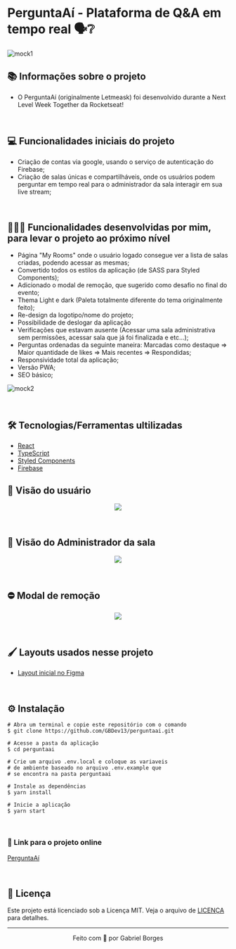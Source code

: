 # PerguntaAí - Plataforma de Q&A em tempo real 🗣❔

![mock1](https://user-images.githubusercontent.com/71772559/123696082-ba911700-d831-11eb-87e9-5ac47f79d3eb.png)

## 📚 Informações sobre o projeto

* O PerguntaAí (originalmente Letmeask) foi desenvolvido durante a Next Level Week Together da Rocketseat!

&nbsp;

## 💻 Funcionalidades iniciais do projeto

* Criação de contas via google, usando o serviço de autenticação do Firebase;
* Criação de salas únicas e compartilháveis, onde os usuários podem perguntar em tempo real para o administrador da sala interagir em sua live stream;

&nbsp;

## 👨🏻‍💻 Funcionalidades desenvolvidas por mim, para levar o projeto ao próximo nível
* Página "My Rooms" onde o usuário logado consegue ver a lista de salas criadas, podendo acessar as mesmas;
* Convertido todos os estilos da aplicação (de SASS para Styled Components);
* Adicionado o modal de remoção, que sugerido como desafio no final do evento;
* Thema Light e dark (Paleta totalmente diferente do tema originalmente feito);
* Re-design da logotipo/nome do projeto;
* Possibilidade de deslogar da aplicação
* Verificações que estavam ausente (Acessar uma sala administrativa sem permissões, acessar sala que já foi finalizada e etc...);
* Perguntas ordenadas da seguinte maneira: Marcadas como destaque => Maior quantidade de likes => Mais recentes => Respondidas;
* Responsividade total da aplicação;
* Versão PWA;
* SEO básico;

![mock2](https://user-images.githubusercontent.com/71772559/123698391-7f441780-d834-11eb-8d8a-f1382a6abced.png)

&nbsp;

## 🛠️ Tecnologias/Ferramentas ultilizadas

* [React](https://pt-br.reactjs.org/E)
* [TypeScript](https://www.typescriptlang.org/)
* [Styled Components](https://styled-components.com/)
* [Firebase](https://firebase.google.com/?hl=pt)

## 👥 Visão do usuário

<p align="center">
  <img src="https://user-images.githubusercontent.com/71772559/123701540-5c1b6700-d838-11eb-9216-1b8da3e7270f.gif" />
</p>

&nbsp;

## 🔨 Visão do Administrador da sala

<p align="center">
  <img src="https://user-images.githubusercontent.com/71772559/123701684-8bca6f00-d838-11eb-94cb-fa6ceac73f4a.gif" />
</p>

&nbsp;

## ⛔ Modal de remoção

<p align="center">
  <img src="https://user-images.githubusercontent.com/71772559/123701901-d2b86480-d838-11eb-8158-2423b965502d.gif" />
</p>

&nbsp;

## 🖌️ Layouts usados nesse projeto
* [Layout inicial no Figma](https://www.figma.com/file/u0BQK8rCf2KgzcukdRRCWh/Letmeask/duplicate)

&nbsp;

## ⚙️ Instalação
```
# Abra um terminal e copie este repositório com o comando
$ git clone https://github.com/GBDev13/perguntaai.git
```

```
# Acesse a pasta da aplicação
$ cd perguntaai

# Crie um arquivo .env.local e coloque as variaveis
# de ambiente baseado no arquivo .env.example que
# se encontra na pasta perguntaai

# Instale as dependências
$ yarn install

# Inicie a aplicação
$ yarn start
```

&nbsp;

### 🔗 Link para o projeto online


[PerguntaAí](https://perguntaai-gbdev13.vercel.app/)

&nbsp;

## 📝 Licença

Este projeto está licenciado sob a Licença MIT. Veja o arquivo de [LICENÇA](https://github.com/GBDev13/perguntaai/blob/master/LICENSE) para detalhes.


---

<p align="center">Feito com 💙 por Gabriel Borges</p>


